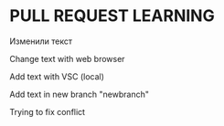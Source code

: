 # PULL REQUEST LEARNING

Изменили текст

Change text with web browser

Add text with VSC (local)

Add text in new branch "newbranch"

Trying to fix conflict
